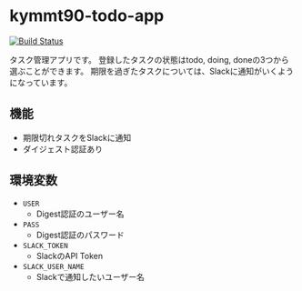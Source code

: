 # kymmt90-todo-app

[![Build Status](https://travis-ci.org/pepabo-college/kymmt90-todo-app.svg?branch=master)](https://travis-ci.org/pepabo-college/kymmt90-todo-app)

タスク管理アプリです。
登録したタスクの状態はtodo, doing, doneの3つから選ぶことができます。
期限を過ぎたタスクについては、Slackに通知がいくようになっています。

## 機能

* 期限切れタスクをSlackに通知
* ダイジェスト認証あり

## 環境変数

* `USER`
  * Digest認証のユーザー名
* `PASS`
  * Digest認証のパスワード
* `SLACK_TOKEN`
  * SlackのAPI Token
* `SLACK_USER_NAME`
  * Slackで通知したいユーザー名
